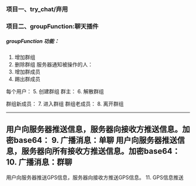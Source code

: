 ### 项目一、try_chat/弃用
### 项目二、groupFunction:聊天插件
##### groupFunction 功能：
1. 增加群组
2. 删除群组
服务器通知被操作的人：
3. 增加群成员
4. 踢出群成员

每个用户：
5. 创建群组
群主：
6. 解散群组

群组新成员：
7. 进入群组
群组老成员：
8. 离开群组

--------------------------------------------------------------------------------------------------------------------------
用户向服务器推送信息，服务器向接收方推送信息。加密base64：
9. 广播消息：单聊
用户向服务器推送信息，服务器向所有接收方推送信息。加密base64：
10. 广播消息：群聊
--------------------------------------------------------------------------------------------------------------------------
用户向服务器推送GPS信息，服务器向接收方推送GPS信息。
11. GPS信息推送